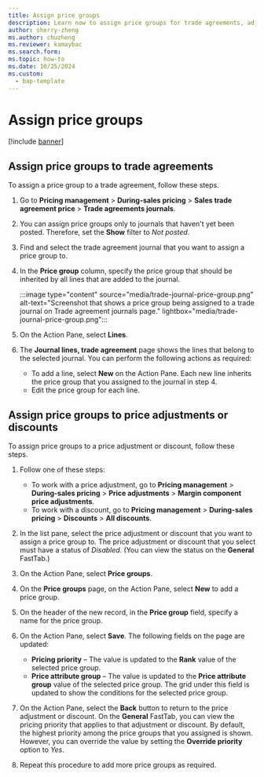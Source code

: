 ```yaml
---
title: Assign price groups
description: Learn now to assign price groups for trade agreements, adjustments, and discounts.
author: sherry-zheng
ms.author: chuzheng
ms.reviewer: kamaybac
ms.search.form:
ms.topic: how-to
ms.date: 10/25/2024
ms.custom: 
  - bap-template
---
```



# Assign price groups

[!include [banner](../includes/banner.md)]

## Assign price groups to trade agreements

To assign a price group to a trade agreement, follow these steps.

1. Go to **Pricing management** \> **During-sales pricing** \> **Sales trade agreement price** \> **Trade agreements journals**.
1. You can assign price groups only to journals that haven't yet been posted. Therefore, set the **Show** filter to *Not posted*.
1. Find and select the trade agreement journal that you want to assign a price group to.
1. In the **Price group** column, specify the price group that should be inherited by all lines that are added to the journal.

    :::image type="content" source="media/trade-journal-price-group.png" alt-text="Screenshot that shows a price group being assigned to a trade journal on Trade agreement journals page." lightbox="media/trade-journal-price-group.png":::

1. On the Action Pane, select **Lines**.
1. The **Journal lines, trade agreement** page shows the lines that belong to the selected journal. You can perform the following actions as required:

    - To add a line, select **New** on the Action Pane. Each new line inherits the price group that you assigned to the journal in step 4.
    - Edit the price group for each line.

## Assign price groups to price adjustments or discounts

To assign price groups to a price adjustment or discount, follow these steps.

1. Follow one of these steps:

    - To work with a price adjustment, go to **Pricing management** \> **During-sales pricing** \> **Price adjustments** \> **Margin component price adjustments**.
    - To work with a discount, go to **Pricing management** \> **During-sales pricing** \> **Discounts** \> **All discounts**.

1. In the list pane, select the price adjustment or discount that you want to assign a price group to. The price adjustment or discount that you select must have a status of *Disabled*. (You can view the status on the **General** FastTab.)
1. On the Action Pane, select **Price groups**.
1. On the **Price groups** page, on the Action Pane, select **New** to add a price group.
1. On the header of the new record, in the **Price group** field, specify a name for the price group.
1. On the Action Pane, select **Save**. The following fields on the page are updated:

    - **Pricing priority** – The value is updated to the **Rank** value of the selected price group.
    - **Price attribute group** – The value is updated to the **Price attribute group** value of the selected price group. The grid under this field is updated to show the conditions for the selected price group. 

1. On the Action Pane, select the **Back** button to return to the price adjustment or discount. On the **General** FastTab, you can view the pricing priority that applies to that adjustment or discount. By default, the highest priority among the price groups that you assigned is shown. However, you can override the value by setting the **Override priority** option to *Yes*.
1. Repeat this procedure to add more price groups as required.
